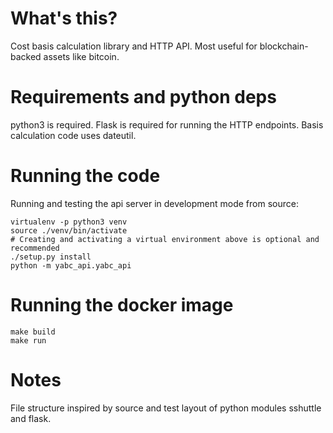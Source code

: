 # What's this?
Cost basis calculation library and HTTP API. Most useful for blockchain-backed
assets like bitcoin.

# Requirements and python deps
python3 is required. Flask is required for running the HTTP endpoints. Basis
calculation code uses dateutil.


# Running the code
Running and testing the api server in development mode from source:

```
virtualenv -p python3 venv
source ./venv/bin/activate
# Creating and activating a virtual environment above is optional and recommended
./setup.py install
python -m yabc_api.yabc_api
```

# Running the docker image
```
make build
make run
```

# Notes
File structure inspired by source and test layout of python modules sshuttle and flask.
